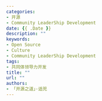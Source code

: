 ```yaml
---
categories:
- 开源
- Community LeaderShip Development
date: {{ .Date }}
description: ""
keywords:
- Open Source
- Culture
- Community LeaderShip Development
tags:
- 共同体领导力开发
title: ""
url: ""
authors:
- 「开源之道」·适兕
---
```

